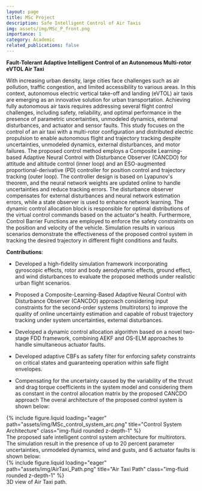 ```yaml
---
layout: page
title: MSc Project
description: Safe Intelligent Control of Air Taxis
img: assets/img/MSc_P_front.png
importance: 1
category: Academic
related_publications: false
---
```

**Fault-Tolerant Adaptive Intelligent Control of an Autonomous Multi-rotor eVTOL Air Taxi**

With increasing urban density, large cities face challenges such as air pollution, traffic congestion, and limited accessibility to various areas. In this context, autonomous electric vertical take-off and landing (eVTOL) air taxis are emerging as an innovative solution for urban transportation. Achieving fully autonomous air taxis requires addressing several flight control challenges, including safety, reliability, and optimal performance in the presence of parametric uncertainties, unmodeled dynamics, external disturbances, and actuator and sensor faults. This study focuses on the control of an air taxi with a multi-rotor configuration and distributed electric propulsion to enable autonomous flight and trajectory tracking despite uncertainties, unmodeled dynamics, external disturbances, and motor failures. The proposed control method employs a Composite Learning-based Adaptive Neural Control with Disturbance Observer (CANCDO) for attitude and altitude control (inner loop) and an ESO-augmented proportional-derivative (PD) controller for position control and trajectory tracking (outer loop). The controller design is based on Lyapunov's theorem, and the neural network weights are updated online to handle uncertainties and reduce tracking errors. The disturbance observer compensates for external disturbances and neural network estimation errors, while a state observer is used to enhance network learning. The dynamic control allocation block is responsible for optimal distributions of the virtual control commands based on the actuator's health. Furthermore, Control Barrier Functions are employed to enforce the safety constraints on the position and velocity of the vehicle. Simulation results in various scenarios demonstrate the effectiveness of the proposed control system in tracking the desired trajectory in different flight conditions and faults. 

**Contributions**:
* Developed a high-fidelity simulation framework incorporating gyroscopic effects, rotor and body aerodynamic effects, ground effect, and wind disturbances to evaluate the proposed methods under realistic urban flight scenarios.
* Proposed a Composite-Learning-Based Adaptive Neural Control with Disturbance Observer (CANCDO) approach considering input constraints for the second-order systems (multirotors) to improve the quality of online uncertainty estimation and capable of robust trajectory tracking under system uncertainties, external disturbances.
* Developed a dynamic control allocation algorithm based on a novel two-stage FDD framework, combining AEKF and OS-ELM approaches to handle simultaneous actuator faults.
* Developed adaptive CBFs as safety filter for enforcing safety constraints on critical states and guaranteeing operation within safe flight envelopes.

* Compensating for the uncertainty caused by the variability of the thrust and drag torque coefficients in the system model and considering them as constant in the control allocation matrix by the proposed CANCDO approach
The overal architecture of the proposed control system is shown below:
<div class="row">
    <div class="col-sm mt-3 mt-md-0">
        {% include figure.liquid loading="eager" path="assets/img/MSc_control_system_arc.png" title="Control System Architecture" class="img-fluid rounded z-depth-1" %}
<div class="caption">
    The proposed safe intelligent control system architecture for multirotors. 
</div>
The simulation result in the presence of up to 20 percent parameter uncertainties, unmodeled dynamics, wind and gusts, and 6 actuator faults is shown below:

<div class="row">
    <div class="col-sm mt-3 mt-md-0">
        {% include figure.liquid loading="eager" path="assets/img/AirTaxi_Path.png" title="Air Taxi Path" class="img-fluid rounded z-depth-1" %}
<div class="caption">
    3D view of Air Taxi path.
</div>

